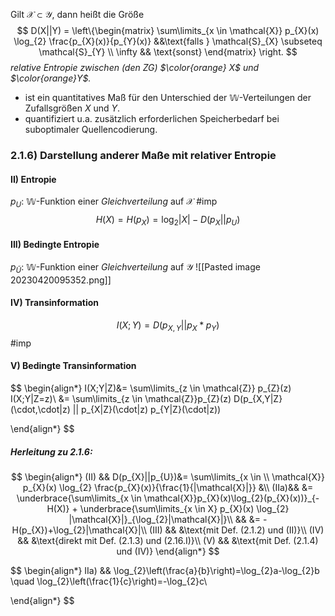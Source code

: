 Gilt $\mathcal{X} \subset \mathcal{Y}$, dann heißt die Größe
$$
D(X||Y) = \left\{\begin{matrix}  
\sum\limits_{x \in \mathcal{X}} p_{X}(x) \log_{2} \frac{p_{X}(x)}{p_{Y}(x)} &&\text{falls } \mathcal{S}_{X} \subseteq \mathcal{S}_{Y} \\ 
\infty && \text{sonst}
\end{matrix}  
\right.
$$
_relative Entropie zwischen (den ZG) $\color{orange} X$ und $\color{orange}Y$._
- ist ein quantitatives Maß für den Unterschied der $\mathbb{W}$-Verteilungen der Zufallsgrößen $X$ und $Y$.
- quantifiziert u.a. zusätzlich erforderlichen Speicherbedarf bei suboptimaler Quellencodierung.

### 2.1.6) Darstellung anderer Maße mit relativer Entropie
#### II) Entropie
$p_{U}$: $\mathbb{W}$-Funktion einer _Gleichverteilung_ auf $\mathcal{X}$ #imp
$$
H(X)=H(p_{X})=\log_{2}|X|-D(p_{X}||p_{U})
$$

#### III) Bedingte Entropie
$p_{\widetilde{U}}$: $\mathbb{W}$-Funktion einer _Gleichverteilung_ auf $\mathcal{Y}$
![[Pasted image 20230420095352.png]]

#### IV) Transinformation
$$
I(X;Y)=D(p_{X,Y}||p_{X}*p_{Y})
$$ #imp 

#### V) Bedingte Transinformation
$$
\begin{align*}
I(X;Y|Z)&= \sum\limits_{z \in \mathcal{Z}} p_{Z}(z) I(X;Y|Z=z)\\
&= \sum\limits_{z \in \mathcal{Z}}p_{Z}(z) D(p_{X,Y|Z}(\cdot,\cdot|z) || p_{X|Z}(\cdot|z) p_{Y|Z}(\cdot|z))  

\end{align*}
$$

##### Herleitung zu 2.1.6:
$$
\begin{align*}
(II) && D(p_{X}||p_{U})&= \sum\limits_{x \in \\
\mathcal{X}} p_{X}(x) \log_{2} \frac{p_{X}(x)}{\frac{1}{|\mathcal{X}|}} &\\
(IIa)&& &= \underbrace{\sum\limits_{x \in \mathcal{X}}p_{X}(x)\log_{2}(p_{X}(x))}_{-H(X)} + \underbrace{\sum\limits_{x \in X} p_{X}(x) \log_{2} |\mathcal{X}|}_{\log_{2}|\mathcal{X}|}\\
&& &= -H(p_{X})+\log_{2}|\mathcal{X}|\\
(III) && &\text{mit Def. (2.1.2) und (II)}\\
(IV) && &\text{direkt mit Def. (2.1.3) und (2.16.I)}\\
(V) && &\text{mit Def. (2.1.4) und (IV)}
\end{align*}
$$

$$
\begin{align*}
IIa) && \log_{2}\left(\frac{a}{b}\right)=\log_{2}a-\log_{2}b \quad \log_{2}\left(\frac{1}{c}\right)=-\log_{2}c\\

\end{align*}
$$